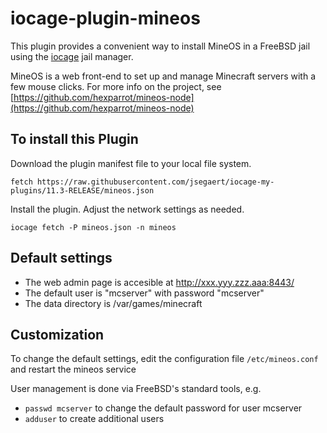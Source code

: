 # iocage-plugin-mineos
This plugin provides a convenient way to install MineOS in a FreeBSD jail using the [iocage](https://github.com/iocage/iocage) jail manager.

MineOS is a web front-end to set up and manage Minecraft servers with a few mouse clicks.
For more info on the project, see [https://github.com/hexparrot/mineos-node](https://github.com/hexparrot/mineos-node)

## To install this Plugin
Download the plugin manifest file to your local file system.
```
fetch https://raw.githubusercontent.com/jsegaert/iocage-my-plugins/11.3-RELEASE/mineos.json
```
Install the plugin.  Adjust the network settings as needed.
```
iocage fetch -P mineos.json -n mineos
```

## Default settings
* The web admin page is accesible at http://xxx.yyy.zzz.aaa:8443/
* The default user is "mcserver" with password "mcserver"
* The data directory is /var/games/minecraft

## Customization

To change the default settings, edit the configuration file `/etc/mineos.conf` and restart the mineos service

User management is done via FreeBSD's standard tools, e.g.

* `passwd mcserver` to change the default password for user mcserver
* `adduser` to create additional users

